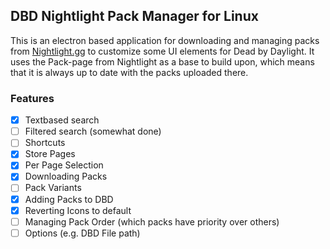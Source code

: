 ## DBD Nightlight Pack Manager for Linux
This is an electron based application for downloading and managing packs from [Nightlight.gg](https://nightlight.gg/) to customize some UI elements for Dead by Daylight.
It uses the Pack-page from Nightlight as a base to build upon, which means that it is always up to date with the packs uploaded there.

### Features
- [x] Textbased search
- [ ] Filtered search (somewhat done)
- [ ] Shortcuts
- [x] Store Pages
- [x] Per Page Selection
- [x] Downloading Packs
- [ ] Pack Variants
- [x] Adding Packs to DBD
- [x] Reverting Icons to default
- [ ] Managing Pack Order (which packs have priority over others)
- [ ] Options (e.g. DBD File path)
